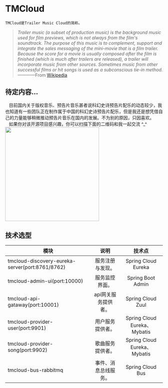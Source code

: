 # TMCloud
    TMCloud是Trailer Music Cloud的简称。
 
>  *Trailer music (a subset of production music) is the background music used for film previews, which is not always from the film's soundtrack. The purpose of this music is to complement, support and integrate the sales messaging of the mini-movie that is a film trailer. Because the score for a movie is usually composed after the film is finished (which is much after trailers are released), a trailer will incorporate music from other sources. Sometimes music from other successful films or hit songs is used as a subconscious tie-in method.*
>  ————From [Wikipedia][1]

## 待定内容...
    目前国内关于版权音乐、预告片音乐甚者说科幻史诗预告片配乐的动态较少，我也知道有一些团队正在制作属于中国的科幻史诗预告片配乐，但是我还是想凭借自己的力量能够稍微推动预告片音乐在国内的发展。不为别的原因，只因喜欢。<br/>
    如果你对该开源项目感兴趣，你可以扫描下面的二维码和我一起交流 ^_^ <br/>
    <img src="http://oosk9q3p6.bkt.clouddn.com/wechatTJ.png" width = "300px"/>

## 技术选型
| 模块 | 说明 | 技术点 | 
| - | :-: | :-: | 
| tmcloud-discovery-eureka-server(port:8761/8762) | 服务注册与发现。 | Spring Cloud Eureka | 
| tmcloud-admin-ui(port:10000) | 服务监控界面。 | Spring Boot Admin | 
| tmcloud-api-gataway(port:10001) | api网关服务提供者。 | Spring Cloud Zuul | 
| tmcloud-provider-user(port:9901) | 用户服务提供者。 | Spring Cloud Eureka、Mybatis | 
| tmcloud-provider-song(port:9902) | 歌曲服务提供者。 | Spring Cloud Eureka、Mybatis | 
| tmcloud-bus-rabbitmq | 事件、消息总线服务。 | Spring Cloud Bus | 

    

  [1]: https://en.wikipedia.org/wiki/Trailer_music
